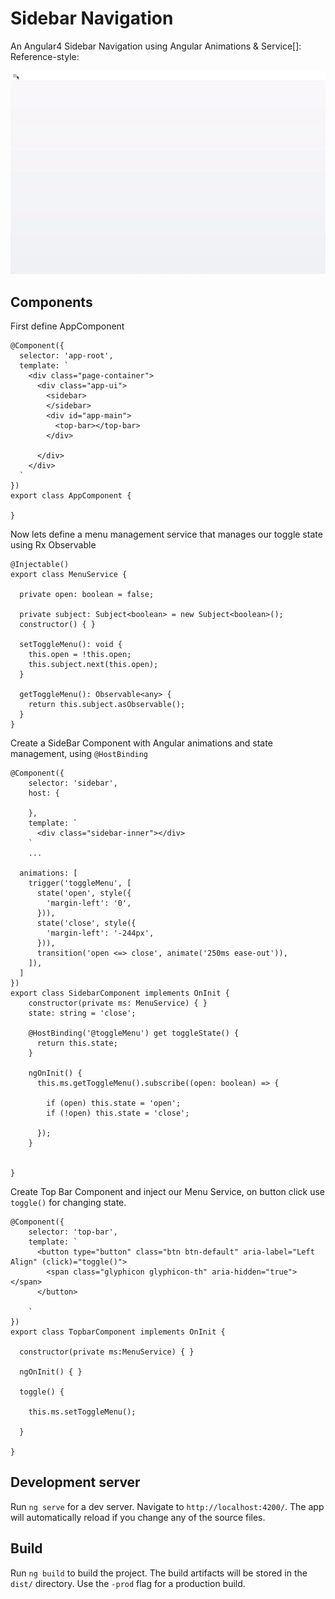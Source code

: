 # Sidebar Navigation

An Angular4 Sidebar Navigation using Angular Animations & Service[]: 
Reference-style: 

![alt text][example]

[example]: src/assets/toggle.gif "Example"
 
## Components

First define AppComponent
```
@Component({
  selector: 'app-root',
  template: `
    <div class="page-container">
      <div class="app-ui">
        <sidebar>
        </sidebar>
        <div id="app-main">
          <top-bar></top-bar>
        </div>

      </div>
    </div>
  `
})
export class AppComponent {

}

```

Now lets define a menu management service that manages our toggle state using Rx Observable

```
@Injectable()
export class MenuService {

  private open: boolean = false;

  private subject: Subject<boolean> = new Subject<boolean>();
  constructor() { }

  setToggleMenu(): void {
    this.open = !this.open;
    this.subject.next(this.open);
  }

  getToggleMenu(): Observable<any> {
    return this.subject.asObservable();
  }
}

```

Create a SideBar Component with Angular animations and state management, using `@HostBinding` 
```
@Component({
    selector: 'sidebar',
    host: {

    },
    template: `
      <div class="sidebar-inner"></div>
    `
    ...
    
  animations: [
    trigger('toggleMenu', [
      state('open', style({
        'margin-left': '0',
      })),
      state('close', style({
        'margin-left': '-244px',
      })),
      transition('open <=> close', animate('250ms ease-out')),
    ]),
  ]
})
export class SidebarComponent implements OnInit {
    constructor(private ms: MenuService) { }
    state: string = 'close';

    @HostBinding('@toggleMenu') get toggleState() {
      return this.state;
    }

    ngOnInit() {
      this.ms.getToggleMenu().subscribe((open: boolean) => {

        if (open) this.state = 'open';
        if (!open) this.state = 'close';

      });
    }


}
```

Create Top Bar Component and inject our Menu Service, on button click use `toggle()` for changing state.

```
@Component({
    selector: 'top-bar',
    template: `
      <button type="button" class="btn btn-default" aria-label="Left Align" (click)="toggle()">
        <span class="glyphicon glyphicon-th" aria-hidden="true"></span>
      </button>

    `
})
export class TopbarComponent implements OnInit {

  constructor(private ms:MenuService) { }

  ngOnInit() { }

  toggle() {

    this.ms.setToggleMenu();

  }

}

```

## Development server

Run `ng serve` for a dev server. Navigate to `http://localhost:4200/`. The app will automatically reload if you change any of the source files.

## Build

Run `ng build` to build the project. The build artifacts will be stored in the `dist/` directory. Use the `-prod` flag for a production build.

